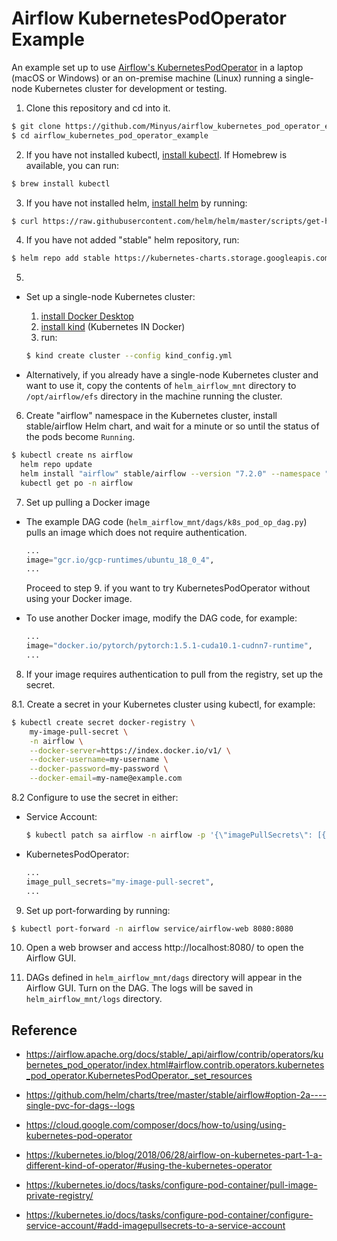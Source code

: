 # Airflow KubernetesPodOperator Example

An example set up to use 
[Airflow's KubernetesPodOperator](https://airflow.apache.org/docs/stable/_api/airflow/contrib/operators/kubernetes_pod_operator/index.html#airflow.contrib.operators.kubernetes_pod_operator.KubernetesPodOperator._set_resources) in a laptop (macOS or Windows) or an on-premise machine (Linux) running a single-node Kubernetes cluster for development or testing.

1. Clone this repository and cd into it. 

```bash
$ git clone https://github.com/Minyus/airflow_kubernetes_pod_operator_example.git
$ cd airflow_kubernetes_pod_operator_example
```

2. If you have not installed kubectl, [install kubectl](https://kubernetes.io/docs/tasks/tools/install-kubectl/). If Homebrew is available, you can run:

```bash
$ brew install kubectl
```

3. If you have not installed helm, [install helm](https://helm.sh/docs/intro/install/) by running: 

```bash
$ curl https://raw.githubusercontent.com/helm/helm/master/scripts/get-helm-3 | bash
```

4. If you have not added "stable" helm repository, run:

```bash
$ helm repo add stable https://kubernetes-charts.storage.googleapis.com/
```

5. 

  - Set up a single-node Kubernetes cluster:

    1. [install Docker Desktop](https://docs.docker.com/desktop/#download-and-install)
    2. [install kind](https://kind.sigs.k8s.io/docs/user/quick-start/#installation) (Kubernetes IN Docker)
    3. run:

    ```bash
    $ kind create cluster --config kind_config.yml
    ```

  - Alternatively, if you already have a single-node Kubernetes cluster and want to use it, copy the contents of `helm_airflow_mnt` directory to `/opt/airflow/efs` directory in the machine running the cluster.

6. Create "airflow" namespace in the Kubernetes cluster, install stable/airflow Helm chart, and wait for a minute or so until the status of the pods become `Running`.

```bash
$ kubectl create ns airflow 
  helm repo update 
  helm install "airflow" stable/airflow --version "7.2.0" --namespace "airflow" --values helm_airflow_values.yml 
  kubectl get po -n airflow
```

7. Set up pulling a Docker image

- The example DAG code (`helm_airflow_mnt/dags/k8s_pod_op_dag.py`) pulls an image which does not require authentication.

  ```python
  ...
  image="gcr.io/gcp-runtimes/ubuntu_18_0_4",
  ...
  ```

  Proceed to step 9. if you want to try KubernetesPodOperator without using your Docker image.

- To use another Docker image, modify the DAG code, for example:

  ```python
  ...
  image="docker.io/pytorch/pytorch:1.5.1-cuda10.1-cudnn7-runtime",
  ...
  ```

8. If your image requires authentication to pull from the registry, set up the secret.

  8.1. Create a secret in your Kubernetes cluster using kubectl, for example:

  ```bash
  $ kubectl create secret docker-registry \
      my-image-pull-secret \
      -n airflow \
      --docker-server=https://index.docker.io/v1/ \
      --docker-username=my-username \
      --docker-password=my-password \
      --docker-email=my-name@example.com
  ```

  8.2 Configure to use the secret in either:
  
  - Service Account: 

    ```bash
    $ kubectl patch sa airflow -n airflow -p '{\"imagePullSecrets\": [{\"name\": \"my-image-pull-secret\"}]}'
    ```

  - KubernetesPodOperator:

    ```python
    ...
    image_pull_secrets="my-image-pull-secret",
    ...
    ```

9. Set up port-forwarding by running:

```bash
$ kubectl port-forward -n airflow service/airflow-web 8080:8080 
```

10. Open a web browser and access http://localhost:8080/ to open the Airflow GUI.

11. DAGs defined in `helm_airflow_mnt/dags` directory will appear in the Airflow GUI. Turn on the DAG. The logs will be saved in `helm_airflow_mnt/logs` directory.


## Reference

- https://airflow.apache.org/docs/stable/_api/airflow/contrib/operators/kubernetes_pod_operator/index.html#airflow.contrib.operators.kubernetes_pod_operator.KubernetesPodOperator._set_resources

- https://github.com/helm/charts/tree/master/stable/airflow#option-2a----single-pvc-for-dags--logs

- https://cloud.google.com/composer/docs/how-to/using/using-kubernetes-pod-operator

- https://kubernetes.io/blog/2018/06/28/airflow-on-kubernetes-part-1-a-different-kind-of-operator/#using-the-kubernetes-operator

- https://kubernetes.io/docs/tasks/configure-pod-container/pull-image-private-registry/

- https://kubernetes.io/docs/tasks/configure-pod-container/configure-service-account/#add-imagepullsecrets-to-a-service-account
